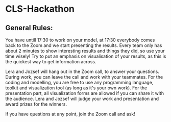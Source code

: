 # CLS-Hackathon

## General Rules:
You have untill 17:30 to work on your model, at 17:30 everybody comes back to the Zoom and we start presenting the results. Every team only has about 2 minutes to show interesting results and things they did, so use your time wisely! Try to put an emphasis on visualisation of your results, as this is the quickest way to get information across. 

Lera and Jozsef will hang out in the Zoom call, to answer your questions. During work, you can leave the call and work with your teammates. For the coding and modelling, you are free to use any programming language, toolkit and visualization tool (as long as it's your own work). For the presentation part, all visualization forms are allowed if you can share it with the audience. Lera and Jozsef will judge your work and presentation and award prizes for the winners.

If you have questions at any point, join the Zoom call and ask!
